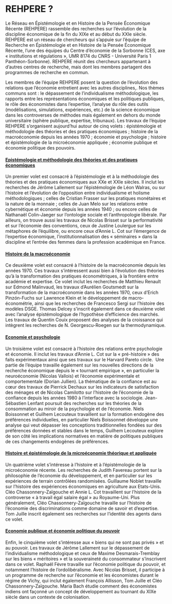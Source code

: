 # REHPERE ?

Le Réseau en Épistémologie et en Histoire de la Pensée Économique Récente (REHPERE) rassemble des recherches sur l’évolution de la discipline économique de la fin du XIXe et au début du XXIe siècle. REHPERE est un réseau de chercheurs qui s’appuie sur l’équipe de Recherche en Épistémologie et en Histoire de la Pensée Économique Récente, l’une des équipes du Centre d’économie de la Sorbonne (CES, axe « institutions et régulations », UMR 8174 du CNRS - Université Paris 1 Panthéon-Sorbonne). REHPERE réunit des chercheurs appartenant à d’autres centres de recherche, mais dont les membres partagent des programmes de recherche en commun.

Les membres de l’équipe REHPERE posent la question de l’évolution des relations que l’économie entretient avec les autres disciplines,. Nos thèmes communs sont : le dépassement de l’individualisme méthodologique, les rapports entre les représentations économiques et les politiques publiques, le rôle des économistes dans l’expertise, l’analyse du rôle des outils (modélisations, simulations, expériences, etc.) de la science économique dans les controverses de méthodes mais également en dehors du monde universitaire (sphère publique, expertise, tribunaux).
Les travaux de l’équipe REHPERE s’organisent aujourd’hui autour de cinq volets : épistémologie et méthodologie des théories et des pratiques économiques ; histoire de la macroéconomie depuis les années 1970 ; économie et psychologie ; histoire et épistémologie de la microéconomie appliquée ; économie publique et économie politique des pouvoirs.


<div>
<div class="card">
  <div class="card-header" id="headingOne">
      <a data-toggle="collapse" href="#collapseOne" >
       <h4 class="adaptative-title"><i class="fas fa-chevron-circle-right"></i> Epistémologie et méthodologie des théories et des pratiques économiques </h4>
      </a>
  </div>
  <div id="collapseOne" class="collapse" aria-labelledby="headingOne">
    <div class="card-body">
       <p>
        Un premier volet est consacré à l’épistémologie et à la méthodologie des théories et des pratiques économiques aux XXe et XXIe siècles. Il inclut les recherches de Jérôme Lallement sur l’épistémologie de Léon Walras, ou sur l’histoire et l’évolution de l’opposition entre individualisme et holisme méthodologiques ; celles de Cristian Frasser sur les pratiques monétaires et la nature de la monnaie ; celles de Juan Melo sur les relations entre cybernétique et économie depuis les années 1940 ; ou encore celles de Nathanaël Colin-Jaeger sur l’ontologie sociale et l’anthropologie libérale. Par ailleurs, on trouve aussi les travaux de Nicolas Brisset sur la performativité et sur l’économie des conventions, ceux de Justine Loulergue sur les métaphores de l’équilibre, ou encore ceux d’Annie L. Cot sur l’émergence de l’expertise économique, l’institutionnalisation des « séminaires » dans la discipline et l’entrée des femmes dans la profession académique en France. 
       </p>
    </div>
  </div>
</div>

<div class="card">
  <div class="card-header" id="headingOne">
      <a data-toggle="collapse" href="#collapseOne" >
       <h4 class="adaptative-title"><i class="fas fa-chevron-circle-right"></i> Histoire de la macroéconomie</h4>
      </a>
  </div>
  <div id="collapseOne" class="collapse" aria-labelledby="headingOne">
    <div class="card-body">
       <p>
        Ce deuxième volet est consacré à l’histoire de la macroéconomie depuis les années 1970. Ces travaux s’intéressent aussi bien à l’évolution des théories qu’à la transformation des pratiques économétriques, à la frontière entre académie et expertise. Ce volet inclut les recherches de Matthieu Renault sur Edmond Malinvaud, les travaux d’Aurélien Goutsmedt sur la transformation de la macroéconomie dans les années 1970, ceux d’Erich Pinzón-Fuchs sur Lawrence Klein et le développement de macro-économétrie, ainsi que les recherches de Francesco Sergi sur l’histoire des modèles DSGE. Thomas Delcey s’inscrit également dans ce deuxième volet avec l’analyse épistémologique de l’hypothèse d’efficience des marchés.  Les travaux de Quentin Couix proposent des analyses de la croissance qui intègrent les recherches de N. Georgescu-Roegen sur la thermodynamique.
       </p>
    </div>
  </div>
</div>

<div class="card">
  <div class="card-header" id="headingTwo">
      <a data-toggle="collapse" href="#collapseTwo" >
       <h4 class="adaptative-title"><i class="fas fa-chevron-circle-right"></i> Economie et psychologie</h4>
      </a>
  </div>
  <div id="collapseTwo" class="collapse" aria-labelledby="headingTwo">
    <div class="card-body">
      <p>
      Un troisième volet est consacré à l’histoire des relations entre psychologie et économie. Il inclut les travaux d’Annie L. Cot sur la « pré-histoire » des faits expérimentaux ainsi que ses travaux sur le Harvard Pareto circle.  Une partie de l’équipe travaille également sur les nouvelles directions de la recherche économique depuis le « tournant empirique », en particulier la neuroéconomie (Nicolas Vallois) et l’économie expérimentale et comportementale (Dorian Jullien). La thématique de la confiance est au cœur des travaux de Pierrick Dechaux sur les indicateurs de satisfaction des ménages et  de Nicolas Camilotto sur l’histoire de l’économie de la confiance depuis les années 1980 à l’interface avec la sociologie. Jean-Sébastien Lenfant poursuit des recherches sur les théories de la consommation au miroir de la psychologie et de l’économie. Niels Boissonnet et Guilhem Lecouteux travaillent sur la formation endogène des préférences individuelles, en particulier Niels Boissonnet développe une analyse qui veut dépasser les conceptions traditionnelles fondées sur des préférences données et stables dans le temps, Guilhem Lecouteux explore de son côté les implications normatives en matière de politiques publiques de ces changements endogènes de préférences.
      </p>
    </div>
  </div>
</div>

<div class="card">
  <div class="card-header" id="headingThree">
      <a data-toggle="collapse" href="#collapseThree" >
       <h4 class="adaptative-title"><i class="fas fa-chevron-circle-right"></i> Histoire et épistémologie de la microéconomie théorique et appliquée </h4>
      </a>
  </div>
  <div id="collapseThree" class="collapse" aria-labelledby="headingThree">
    <div class="card-body">
      <p>
        Un quatrième volet s’intéresse à l’histoire et à l’épistémologie de la microéconomie récente. Les recherches de Judith Favereau portent sur la philosophie de l’économie du développement, et en particulier sur les expériences de terrain contrôlées randomisées. Guillaume Noblet travaille sur l’histoire des expériences économiques en agriculture aux Etats-Unis. Cléo Chassonnery-Zaïgouche et Annie L. Cot travaillent sur l’histoire de la controverse « à travail égal salaire égal » au Royaume-Uni. Plus généralement, Cléo Chassonnery-Zaïgouche travaille sur l’histoire de l’économie des discriminations comme domaine de savoir et d’expertise. Tom Juille inscrit également ses recherches sur l’identité des agents dans ce volet. 
      </p>
    </div>
  </div>
</div>

<div class="card">
  <div class="card-header" id="headingFour">
      <a data-toggle="collapse" href="#collapseFour" >
       <h4 class="adaptative-title"><i class="fas fa-chevron-circle-right"></i> Economie publique et économie politique du pouvoir </h4>
      </a>
  </div>
  <div id="collapseFour" class="collapse" aria-labelledby="headingFour">
    <div class="card-body">
      <p>
        Enfin, le cinquième volet s’intéresse aux « biens qui ne sont pas privés » et au pouvoir. Les travaux de Jérôme Lallement sur le dépassement de l’individualisme méthodologique et ceux de Maxime Desmarais-Tremblay sur les biens « méritoires » et la souveraineté du consommateur s’inscrivent dans ce volet. Raphaël Fèvre travaille sur l’économie politique du pouvoir, et notamment l’histoire de l’ordolibéralisme. Avec Nicolas Brisset, il participe à un programme de recherche sur l’économie et les économistes durant le régime de Vichy, qui inclut également François Allisson, Tom Juille et Cléo Chassonnery-Zaïgouche. Maria Bach étudie comment des économistes indiens ont façonné un concept de développement au tournant du XIXe siècle dans un contexte de colonisation.
      </p>
    </div>
  </div>
</div>
</div>
